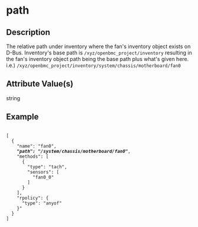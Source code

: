 # path

## Description

The relative path under inventory where the fan's inventory object exists on
D-Bus. Inventory's base path is `/xyz/openbmc_project/inventory` resulting in
the fan's inventory object path being the base path plus what's given here.  
i.e.) `/xyz/openbmc_project/inventory/system/chassis/motherboard/fan0`

## Attribute Value(s)

string

## Example

<pre><code>
[
  {
    "name": "fan0",
    <b><i>"path": "/system/chassis/motherboard/fan0"</i></b>,
    "methods": [
      {
        "type": "tach",
        "sensors": [
          "fan0_0"
        ]
      }
    ],
    "rpolicy": {
      "type": "anyof"
    }"
  }
]
</code></pre>
